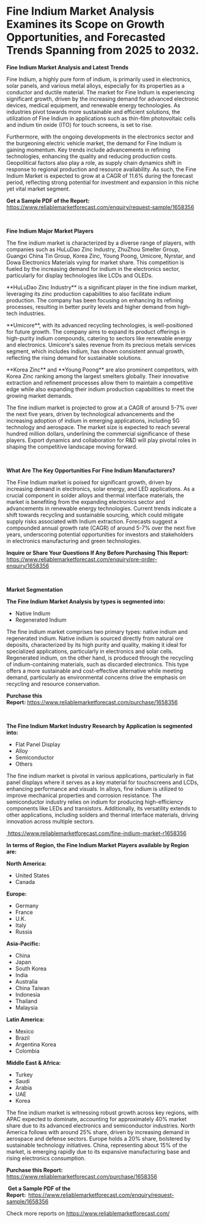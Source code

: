 <p><h1>Fine Indium Market Analysis Examines its Scope on Growth Opportunities, and Forecasted Trends Spanning from 2025 to 2032.</h1></p><p><strong>Fine Indium Market Analysis and Latest Trends</strong></p>
<p><p>Fine Indium, a highly pure form of indium, is primarily used in electronics, solar panels, and various metal alloys, especially for its properties as a conductor and ductile material. The market for Fine Indium is experiencing significant growth, driven by the increasing demand for advanced electronic devices, medical equipment, and renewable energy technologies. As industries pivot towards more sustainable and efficient solutions, the utilization of Fine Indium in applications such as thin-film photovoltaic cells and indium tin oxide (ITO) for touch screens, is set to rise.</p><p>Furthermore, with the ongoing developments in the electronics sector and the burgeoning electric vehicle market, the demand for Fine Indium is gaining momentum. Key trends include advancements in refining technologies, enhancing the quality and reducing production costs. Geopolitical factors also play a role, as supply chain dynamics shift in response to regional production and resource availability. As such, the Fine Indium Market is expected to grow at a CAGR of 11.6% during the forecast period, reflecting strong potential for investment and expansion in this niche yet vital market segment.</p></p>
<p><strong>Get a Sample PDF of the Report:&nbsp;</strong> <a href="https://www.reliablemarketforecast.com/enquiry/request-sample/1658356?utm_campaign=3352&utm_medium=2&utm_source=Github&utm_content=ia&utm_term=23032025&utm_id=fine-indium">https://www.reliablemarketforecast.com/enquiry/request-sample/1658356</a></p>
<p>&nbsp;</p>
<p><strong>Fine Indium Major Market Players</strong></p>
<p><p>The fine indium market is characterized by a diverse range of players, with companies such as HuLuDao Zinc Industry, ZhuZhou Smelter Group, Guangxi China Tin Group, Korea Zinc, Young Poong, Umicore, Nyrstar, and Dowa Electronics Materials vying for market share. This competition is fueled by the increasing demand for indium in the electronics sector, particularly for display technologies like LCDs and OLEDs.</p><p>**HuLuDao Zinc Industry** is a significant player in the fine indium market, leveraging its zinc production capabilities to also facilitate indium production. The company has been focusing on enhancing its refining processes, resulting in better purity levels and higher demand from high-tech industries.</p><p>**Umicore**, with its advanced recycling technologies, is well-positioned for future growth. The company aims to expand its product offerings in high-purity indium compounds, catering to sectors like renewable energy and electronics. Umicore's sales revenue from its precious metals services segment, which includes indium, has shown consistent annual growth, reflecting the rising demand for sustainable solutions.</p><p>**Korea Zinc** and **Young Poong** are also prominent competitors, with Korea Zinc ranking among the largest smelters globally. Their innovative extraction and refinement processes allow them to maintain a competitive edge while also expanding their indium production capabilities to meet the growing market demands.</p><p>The fine indium market is projected to grow at a CAGR of around 5-7% over the next five years, driven by technological advancements and the increasing adoption of indium in emerging applications, including 5G technology and aerospace. The market size is expected to reach several hundred million dollars, underlining the commercial significance of these players. Export dynamics and collaboration for R&D will play pivotal roles in shaping the competitive landscape moving forward.</p></p>
<p>&nbsp;</p>
<p><strong>What Are The Key Opportunities For Fine Indium Manufacturers?</strong></p>
<p><p>The Fine Indium market is poised for significant growth, driven by increasing demand in electronics, solar energy, and LED applications. As a crucial component in solder alloys and thermal interface materials, the market is benefiting from the expanding electronics sector and advancements in renewable energy technologies. Current trends indicate a shift towards recycling and sustainable sourcing, which could mitigate supply risks associated with Indium extraction. Forecasts suggest a compounded annual growth rate (CAGR) of around 5-7% over the next five years, underscoring potential opportunities for investors and stakeholders in electronics manufacturing and green technologies.</p></p>
<p><strong>Inquire or Share Your Questions If Any Before Purchasing This Report:</strong> <a href="https://www.reliablemarketforecast.com/enquiry/pre-order-enquiry/1658356?utm_campaign=3352&utm_medium=2&utm_source=Github&utm_content=ia&utm_term=23032025&utm_id=fine-indium">https://www.reliablemarketforecast.com/enquiry/pre-order-enquiry/1658356</a></p>
<p>&nbsp;</p>
<p><strong>Market Segmentation</strong></p>
<p><strong>The Fine Indium Market Analysis by types is segmented into:</strong></p>
<p><ul><li>Native Indium</li><li>Regenerated Indium</li></ul></p>
<p><p>The fine indium market comprises two primary types: native indium and regenerated indium. Native indium is sourced directly from natural ore deposits, characterized by its high purity and quality, making it ideal for specialized applications, particularly in electronics and solar cells. Regenerated indium, on the other hand, is produced through the recycling of indium-containing materials, such as discarded electronics. This type offers a more sustainable and cost-effective alternative while meeting demand, particularly as environmental concerns drive the emphasis on recycling and resource conservation.</p></p>
<p><strong>Purchase this Report:&nbsp;</strong><a href="https://www.reliablemarketforecast.com/purchase/1658356?utm_campaign=3352&utm_medium=2&utm_source=Github&utm_content=ia&utm_term=23032025&utm_id=fine-indium">https://www.reliablemarketforecast.com/purchase/1658356</a></p>
<p>&nbsp;</p>
<p><strong>The Fine Indium Market Industry Research by Application is segmented into:</strong></p>
<p><ul><li>Flat Panel Display</li><li>Alloy</li><li>Semiconductor</li><li>Others</li></ul></p>
<p><p>The fine indium market is pivotal in various applications, particularly in flat panel displays where it serves as a key material for touchscreens and LCDs, enhancing performance and visuals. In alloys, fine indium is utilized to improve mechanical properties and corrosion resistance. The semiconductor industry relies on indium for producing high-efficiency components like LEDs and transistors. Additionally, its versatility extends to other applications, including solders and thermal interface materials, driving innovation across multiple sectors.</p></p>
<p><a href="https://www.reliablemarketforecast.com/fine-indium-market-r1658356?utm_campaign=3352&utm_medium=2&utm_source=Github&utm_content=ia&utm_term=23032025&utm_id=fine-indium">&nbsp;https://www.reliablemarketforecast.com/fine-indium-market-r1658356</a></p>
<p><strong>In terms of Region, the Fine Indium Market Players available by Region are:</strong></p>
<p>
    <p> <strong> North America: </strong>
        <ul>
            <li>United States</li>
            <li>Canada</li>
        </ul>
        </p> 
    <p> <strong> Europe: </strong>
        <ul>
            <li>Germany</li>
            <li>France</li>
            <li>U.K.</li>
            <li>Italy</li>
            <li>Russia</li>
        </ul>
        </p> 
    <p> <strong> Asia-Pacific: </strong>
        <ul>
            <li>China</li>
            <li>Japan</li>
            <li>South Korea</li>
            <li>India</li>
            <li>Australia</li>
            <li>China Taiwan</li>
            <li>Indonesia</li>
            <li>Thailand</li>
            <li>Malaysia</li>
        </ul>
        </p> 
    <p> <strong> Latin America: </strong>
        <ul>
            <li>Mexico</li>
            <li>Brazil</li>
            <li>Argentina Korea</li>
            <li>Colombia</li>
        </ul>
        </p> 
    <p> <strong> Middle East & Africa: </strong>
        <ul>
            <li>Turkey</li>
            <li>Saudi</li>
            <li>Arabia</li>
            <li>UAE</li>
            <li>Korea</li>
        </ul>
    </p>
    </p>
<p><p>The fine indium market is witnessing robust growth across key regions, with APAC expected to dominate, accounting for approximately 40% market share due to its advanced electronics and semiconductor industries. North America follows with around 25% share, driven by increasing demand in aerospace and defense sectors. Europe holds a 20% share, bolstered by sustainable technology initiatives. China, representing about 15% of the market, is emerging rapidly due to its expansive manufacturing base and rising electronics consumption.</p></p>
<p><strong>Purchase this Report: </strong><a href="https://www.reliablemarketforecast.com/purchase/1658356?utm_campaign=3352&utm_medium=2&utm_source=Github&utm_content=ia&utm_term=23032025&utm_id=fine-indium">https://www.reliablemarketforecast.com/purchase/1658356</a></p>
<p>&nbsp;<strong>Get a Sample PDF of the Report:&nbsp;&nbsp;</strong><a href="https://www.reliablemarketforecast.com/enquiry/request-sample/1658356?utm_campaign=3352&utm_medium=2&utm_source=Github&utm_content=ia&utm_term=23032025&utm_id=fine-indium">https://www.reliablemarketforecast.com/enquiry/request-sample/1658356</a></p>
<p><strong></strong></p>
<p>Check more reports on <a href="https://www.reliablemarketforecast.com/?utm_campaign=3352&utm_medium=2&utm_source=Github&utm_content=ia&utm_term=23032025&utm_id=fine-indium">https://www.reliablemarketforecast.com/</a></p>
